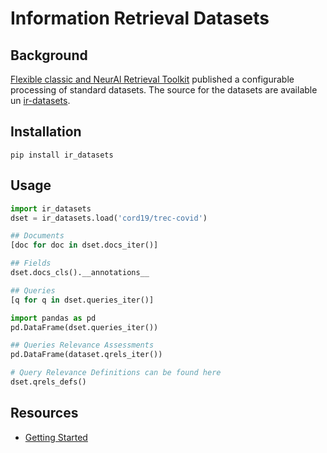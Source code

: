 # Information Retrieval Datasets

## Background

[Flexible classic and NeurAl Retrieval Toolkit](https://github.com/oaqa/FlexNeuART) published a configurable processing of standard datasets. The source for the datasets are available un [ir-datasets](https://ir-datasets.com).

## Installation

`pip install ir_datasets`

## Usage

```python
import ir_datasets
dset = ir_datasets.load('cord19/trec-covid')

## Documents
[doc for doc in dset.docs_iter()]

## Fields
dset.docs_cls().__annotations__

## Queries
[q for q in dset.queries_iter()]

import pandas as pd
pd.DataFrame(dset.queries_iter())

## Queries Relevance Assessments
pd.DataFrame(dataset.qrels_iter())

# Query Relevance Definitions can be found here
dset.qrels_defs()
```

## Resources

- [Getting Started](https://colab.research.google.com/github/allenai/ir_datasets/blob/master/examples/ir_datasets.ipynb)
